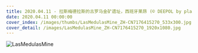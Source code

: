 ```yaml
---
title: 2020.04.11 - 拉斯梅德拉斯的古罗马金矿遗址，西班牙莱昂 (© DEEPOL by plainpicture/David Santiago Garcia)
date: 2020.04.11 00:00:00
cover_index: /images/thumbs/LasMedulasMine_ZH-CN7176415270_533x300.jpg
cover_detail: /images/LasMedulasMine_ZH-CN7176415270_1920x1080.jpg
---
```


![LasMedulasMine](/images/LasMedulasMine_ZH-CN7176415270_1920x1080.jpg)
